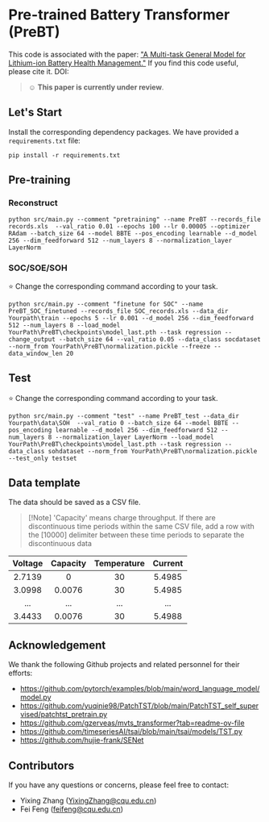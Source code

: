 # Pre-trained Battery Transformer (PreBT)

This code is associated with the paper: ["A Multi-task General Model for Lithium-ion Battery Health Management."](https://github.com/EasinZhang/PreBT) If you find this code useful, please cite it. DOI:


> :relaxed: **This paper is currently under review**.


## Let's Start
Install the corresponding dependency packages. We have provided a ```requirements.txt``` file:
```
pip install -r requirements.txt
```

## Pre-training
### Reconstruct

```commandline
python src/main.py --comment "pretraining" --name PreBT --records_file records.xls  --val_ratio 0.01 --epochs 100 --lr 0.00005 --optimizer RAdam --batch_size 64 --model BBTE --pos_encoding learnable --d_model 256 --dim_feedforward 512 --num_layers 8 --normalization_layer LayerNorm
```
### SOC/SOE/SOH
:star: Change the corresponding command according to your task.
```commandline
python src/main.py --comment "finetune for SOC" --name PreBT_SOC_finetuned --records_file SOC_records.xls --data_dir Yourpath\train --epochs 5 --lr 0.001 --d_model 256 --dim_feedforward 512 --num_layers 8 --load_model YourPath\PreBT\checkpoints\model_last.pth --task regression --change_output --batch_size 64 --val_ratio 0.05 --data_class socdataset --norm_from YourPath\PreBT\normalization.pickle --freeze --data_window_len 20
```

## Test
:star: Change the corresponding command according to your task.
```commandline
python src/main.py --comment "test" --name PreBT_test --data_dir Yourpath\data\SOH  --val_ratio 0 --batch_size 64 --model BBTE --pos_encoding learnable --d_model 256 --dim_feedforward 512 --num_layers 8 --normalization_layer LayerNorm --load_model YourPath\PreBT\checkpoints\model_last.pth --task regression --data_class sohdataset --norm_from YourPath\PreBT\normalization.pickle --test_only testset
```

## Data template
The data should be saved as a CSV file.
>[!Note]  'Capacity' means charge throughput. If there are discontinuous time periods within the same CSV file, add a row with the [10000] delimiter between these time periods to separate the discontinuous data



| Voltage |  Capacity   | Temperature | Current |
|:-------:|:-----------:|:-----------:|:-------:|
| 2.7139  |      0      |     30      | 5.4985  |
| 3.0998  |   0.0076    |     30      |   5.4985   |
|   ...   |     ...     |     ...     |   ...   |
|   3.4433   |     0.0076     |     30      |   5.4988   |

## Acknowledgement

We thank the following Github projects and related personnel for their efforts:
* https://github.com/pytorch/examples/blob/main/word_language_model/model.py
* https://github.com/yuqinie98/PatchTST/blob/main/PatchTST_self_supervised/patchtst_pretrain.py
* https://github.com/gzerveas/mvts_transformer?tab=readme-ov-file
* https://github.com/timeseriesAI/tsai/blob/main/tsai/models/TST.py
* https://github.com/hujie-frank/SENet


## Contributors

If you have any questions or concerns, please feel free to contact:
* Yixing Zhang (YixingZhang@cqu.edu.cn)
* Fei Feng (feifeng@cqu.edu.cn)
